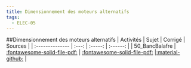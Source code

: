 ```yaml
---
title: Dimensionnement des moteurs alternatifs 
tags:
  - ELEC-05
---
```

[comment]: <> (Généré automatiquement par make_all_activites.py, creation_fichiers_activites)

##Dimensionnement des moteurs alternatifs 
| Activités | Sujet | Corrigé | Sources  | 
| :-------------- | :---: | :-----: | :------: | 
| 50_BancBalafre | [:fontawesome-solid-file-pdf:](https://xpessoles-cpge.fr/pdf/ELEC-05_50_BancBalafre_Sujet.pdf) | [:fontawesome-solid-file-pdf:](https://xpessoles-cpge.fr/pdf/ELEC-05_50_BancBalafre_Corrige.pdf) |[:material-github:](https://github.com/xpessoles/PSI_ExercicesCompetences/tree/main/alafre) |  

